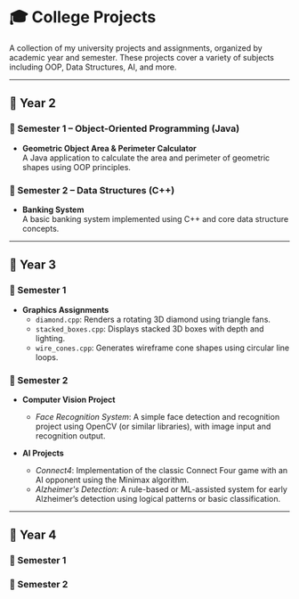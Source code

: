 # 🎓 College Projects

A collection of my university projects and assignments, organized by academic year and semester. These projects cover a variety of subjects including OOP, Data Structures, AI, and more.

---

## 🧩 Year 2

### 📍 Semester 1 – Object-Oriented Programming (Java)
- **Geometric Object Area & Perimeter Calculator**  
  A Java application to calculate the area and perimeter of geometric shapes using OOP principles.

### 📍 Semester 2 – Data Structures (C++)
- **Banking System**  
  A basic banking system implemented using C++ and core data structure concepts.

---

## 🧩 Year 3

### 📍 Semester 1  
- **Graphics Assignments**
  - `diamond.cpp`: Renders a rotating 3D diamond using triangle fans.
  - `stacked_boxes.cpp`: Displays stacked 3D boxes with depth and lighting.
  - `wire_cones.cpp`: Generates wireframe cone shapes using circular line loops.

### 📍 Semester 2  
- **Computer Vision Project**
  - *Face Recognition System*: A simple face detection and recognition project using OpenCV (or similar libraries), with image input and recognition output.

- **AI Projects**
  - *Connect4*: Implementation of the classic Connect Four game with an AI opponent using the Minimax algorithm.
  - *Alzheimer's Detection*: A rule-based or ML-assisted system for early Alzheimer’s detection using logical patterns or basic classification.

---

## 🧩 Year 4

### 📍 Semester 1


### 📍 Semester 2


